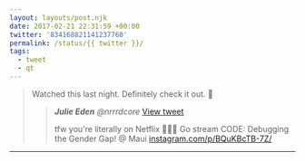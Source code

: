 ```yaml
---
layout: layouts/post.njk
date: 2017-02-21 22:31:59 +00:00
twitter: '834168821141237760'
permalink: /status/{{ twitter }}/
tags: 
  - tweet
  - qt
---
```


> Watched this last night. Definitely check it out. 💯 
> 
> > <cite>**Julie Eden** @nrrrdcore</cite> [View tweet](https://twitter.com/nrrrdcore/status/833544515025670144)
> > 
> > tfw you're literally on Netflix 👩🏽‍💻 Go stream CODE: Debugging the Gender Gap! @ Maui [instagram.com/p/BQuKBcTB-7Z/](https://instagram.com/p/BQuKBcTB-7Z/)
---
